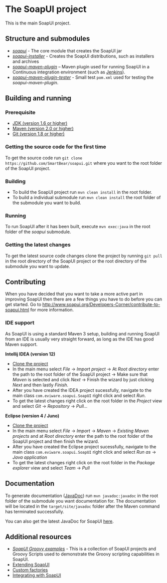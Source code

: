 # The SoapUI project

This is the main SoapUI project.

## Structure and submodules

* *[soapui](soapui)* - The core module that creates the SoapUI jar
* *[soapui-installer](soapui-installer)* - Creates the SoapUI distributions, such as installers and archives
* *[soapui-maven-plugin](soapui-maven-plugin)* – Maven plugin used for running SoapUI in a Continuous integration environment (such as [Jenkins](http://jenkins-ci.org)).
* *[soapui-maven-plugin-tester](soapui-maven-plugin-tester)* - Small test `pom.xml` used for testing the *soapui-maven-plugin*.

## Building and running

### Prerequisite

* [JDK (version 1.6 or higher)](http://www.oracle.com/technetwork/java/javase/downloads/index.html)
* [Maven (version 2.0 or higher)](http://maven.apache.org/)
* [Git (version 1.8 or higher)](http://git-scm.com)

### Getting the source code for the first time

To get the source code run `git clone https://github.com/SmartBear/soapui.git` where you want to the root folder of the SoapUI project.

### Building

* To build the SoapUI project run `mvn clean install` in the root folder.
* To build a individual submodule run `mvn clean install` the root folder of the submodule you want to build.

### Running

To run SoapUI after it has been built, execute `mvn exec:java` in the root folder of the *soapui* submodule.

### Getting the latest changes

To get the latest source code changes clone the project by running `git pull` in the root directory of the SoapUI project or the root directory of the submodule you want to update.

## Contributing

When you have decided that you want to take a more active part in improving SoapUI then there are a few things you have to do before you can get started. Go to http://www.soapui.org/Developers-Corner/contribute-to-soapui.html for more information.

### IDE support

As SoapUI is using a standard Maven 3 setup, building and running SoapUI from an IDE is usually very straight forward, as long as the IDE has good Maven support.

**Intellij IDEA (version 12)**

* [Clone the project](https://github.com/SmartBear/soapui/tree/SOAPUI-3838-Convert-to-maven3#getting-the-source-code-for-the-first-time)
* In the main menu select *File* -> *Import project* -> At *Root directory* enter the path to the root folder of the SoapUI project -> Make sure that *Maven* is selected and click *Next* -> Finish the wizard by just clicking *Next* and then lastly *Finish*.
* After you have created the IDEA project sucessfully, navigate to the main class `com.eviware.soapui.SoapUI` right click and select *Run*. 
* To get the latest changes right click on the root folder in the *Project* view and select *Git* -> *Repository* -> *Pull...*

**Eclipse (version 4 / Juno)**

* [Clone the project](https://github.com/SmartBear/soapui/tree/SOAPUI-3838-Convert-to-maven3#getting-the-source-code-for-the-first-time)
* In the main menu select *File* -> *Import* -> *Maven* -> *Existing Maven projects* and at *Root directory* enter the path to the root folder of the SoapUI project and then finish the wizard.
* After you have created the Eclipse project sucessfully, navigate to the main class `com.eviware.soapui.SoapUI` right click and select *Run as* -> *Java application*
* To get the latest changes right click on the root folder in the *Package explorer* view and select *Team* -> *Pull*

## Documentation
To generate documentation ([JavaDoc](http://www.oracle.com/technetwork/java/javase/documentation/index-jsp-135444.html)) run `mvn javadoc:javadoc` in the root folder of the submodule you want documentation for. The documentation will be located in the `target/site/javadoc` folder after the Maven command has terminated successfully. 

You can also get the latest JavaDoc for SoapUI [here](http://www.soapui.org/apidocs).


## Additional resources
* *[SoapUI Groovy examples](https://github.com/SmartBear/soapui-groovy-examples)* - This is a collection of SoapUI projects and Groovy Scripts used to demonstrate the Groovy scripting capabilities in SoapUI.
* [Extending SoapUI](http://www.soapui.org/Developers-Corner/extending-soapui.html)
* [Custom factories](http://www.soapui.org/Developers-Corner/custom-factories.html)
* [Integrating with SoapUI](http://www.soapui.org/Developers-Corner/integrating-with-soapui.html)
